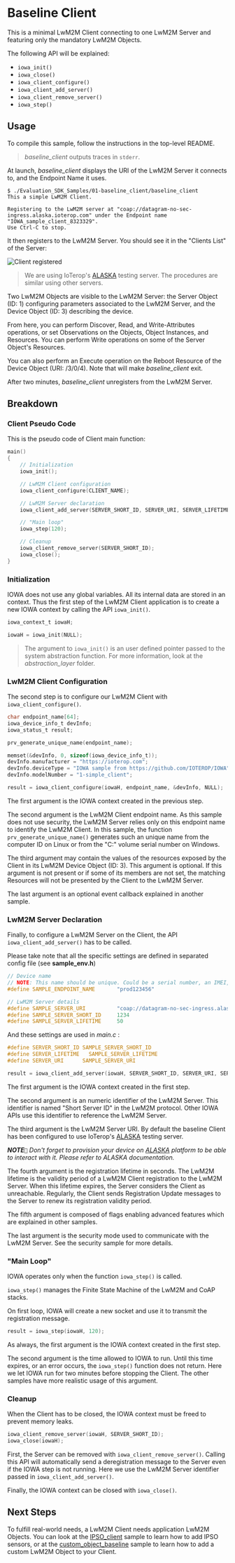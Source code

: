 # Baseline Client

This is a minimal LwM2M Client connecting to one LwM2M Server and featuring only the mandatory LwM2M Objects.

The following API will be explained:

- `iowa_init()`
- `iowa_close()`
- `iowa_client_configure()`
- `iowa_client_add_server()`
- `iowa_client_remove_server()`
- `iowa_step()`

## Usage

To compile this sample, follow the instructions in the top-level README.

> *baseline_client* outputs traces in `stderr`.

At launch, *baseline_client* displays the URI of the LwM2M Server it connects to, and the Endpoint Name it uses.

```
$ ./Evaluation_SDK_Samples/01-baseline_client/baseline_client
This a simple LwM2M Client.

Registering to the LwM2M server at "coap://datagram-no-sec-ingress.alaska.ioterop.com" under the Endpoint name "IOWA_sample_client_8323329".
Use Ctrl-C to stop.
```

It then registers to the LwM2M Server. You should see it in the "Clients List" of the Server:

![Client registered](images/baseline_client.jpg)

> We are using IoTerop's [ALASKA](https://alaska.ioterop.com/) testing server. The procedures are similar using other servers.

Two LwM2M Objects are visible to the LwM2M Server: the Server Object (ID: 1) configuring parameters associated to the LwM2M Server, and the Device Object (ID: 3) describing the device.

From here, you can perform Discover, Read, and Write-Attributes operations, or set Observations on the Objects, Object Instances, and Resources. You can perform Write operations on some of the Server Object's Resources.

You can also perform an Execute operation on the Reboot Resource of the Device Object (URI: /3/0/4). Note that will make *baseline_client* exit.

After two minutes, *baseline_client* unregisters from the LwM2M Server.

## Breakdown

### Client Pseudo Code

This is the pseudo code of Client main function:

```c
main()
{
    // Initialization
    iowa_init();

    // LwM2M Client configuration
    iowa_client_configure(CLIENT_NAME);

    // LwM2M Server declaration
    iowa_client_add_server(SERVER_SHORT_ID, SERVER_URI, SERVER_LIFETIME);

    // "Main loop"
    iowa_step(120);

    // Cleanup
    iowa_client_remove_server(SERVER_SHORT_ID);
    iowa_close();
}
```

### Initialization

IOWA does not use any global variables. All its internal data are stored in an context. Thus the first step of  the LwM2M Client application is to create a new IOWA context by calling the API `iowa_init()`.

```c
iowa_context_t iowaH;

iowaH = iowa_init(NULL);
```

> The argument to `iowa_init()` is an user defined pointer passed to the system abstraction function. For more information, look at the *abstraction_layer* folder.

### LwM2M Client Configuration

The second step is to configure our LwM2M Client with `iowa_client_configure()`.

```c
char endpoint_name[64];
iowa_device_info_t devInfo;
iowa_status_t result;

prv_generate_unique_name(endpoint_name);

memset(&devInfo, 0, sizeof(iowa_device_info_t));
devInfo.manufacturer = "https://ioterop.com";
devInfo.deviceType = "IOWA sample from https://github.com/IOTEROP/IOWA";
devInfo.modelNumber = "1-simple_client";

result = iowa_client_configure(iowaH, endpoint_name, &devInfo, NULL);
```

The first argument is the IOWA context created in the previous step.

The second argument is the LwM2M Client endpoint name. As this sample does not use security, the LwM2M Server relies only on this endpoint name to identify the LwM2M Client. In this sample, the function `prv_generate_unique_name()` generates such an unique name from the computer ID on Linux or from the "C:" volume serial number on Windows.

The third argument may contain the values of the resources exposed by the Client in its LwM2M Device Object (ID: 3). This argument is optional. If this argument is not present or if some of its members are not set, the matching Resources will not be presented by the Client to the LwM2M Server.

The last argument is an optional event callback explained in another sample.

### LwM2M Server Declaration

Finally, to configure a LwM2M Server on the Client, the API `iowa_client_add_server()` has to be called.


Please take note that all the specific settings are defined in separated config file (see **sample_env.h**)
```c
// Device name
// NOTE: This name should be unique. Could be a serial number, an IMEI, etc...
#define SAMPLE_ENDPOINT_NAME       "prod123456"

// LwM2M Server details
#define SAMPLE_SERVER_URI          "coap://datagram-no-sec-ingress.alaska.ioterop.com"
#define SAMPLE_SERVER_SHORT_ID     1234
#define SAMPLE_SERVER_LIFETIME     50
```
And these settings are used in *main.c* :


```c
#define SERVER_SHORT_ID SAMPLE_SERVER_SHORT_ID
#define SERVER_LIFETIME   SAMPLE_SERVER_LIFETIME
#define SERVER_URI      SAMPLE_SERVER_URI

result = iowa_client_add_server(iowaH, SERVER_SHORT_ID, SERVER_URI, SERVER_LIFETIME, 0, IOWA_SEC_NONE);
```

The first argument is the IOWA context created in the first step.

The second argument is an numeric identifier of the LwM2M Server. This identifier is named "Short Server ID" in the LwM2M protocol. Other IOWA APIs use this identifier to reference the LwM2M Server.

 The third argument is the LwM2M Server URI. By default the baseline Client has been configured to use IoTerop's [ALASKA](https://alaska.ioterop.com/) testing server. 

**_NOTE_**```📝```  *Don't forget to provision your device on [ALASKA](https://alaska.ioterop.com/) platform to be able to interact with it. Please refer to ALASKA documentation.*

The fourth argument is the registration lifetime in seconds. The LwM2M lifetime is the validity period of a LwM2M Client registration to the LwM2M Server. When this lifetime expires, the Server considers the Client as unreachable. Regularly, the Client sends Registration Update messages to the Server to renew its registration validity period.

The fifth argument is composed of flags enabling advanced features which are explained in other samples.

The last argument is the security mode used to communicate with the LwM2M Server. See the security sample for more details.

### "Main Loop"

IOWA operates only when the function `iowa_step()` is called.

`iowa_step()` manages the Finite State Machine of the LwM2M and CoAP stacks.

On first loop, IOWA will create a new socket and use it to transmit the registration message.

```c
result = iowa_step(iowaH, 120);
```

As always, the first argument is the IOWA context created in the first step.

The second argument is the time allowed to IOWA to run. Until this time expires, or an error occurs, the `iowa_step()` function does not return. Here we let IOWA run for two minutes before stopping the Client. The other samples have more realistic usage of this argument.

### Cleanup

When the Client has to be closed, the IOWA context must be freed to prevent memory leaks.

```c
iowa_client_remove_server(iowaH, SERVER_SHORT_ID);
iowa_close(iowaH);
```

First, the Server can be removed with `iowa_client_remove_server()`. Calling this API will automatically send a deregistration message to the Server even if the IOWA step is not running. Here we use the LwM2M Server identifier passed in `iowa_client_add_server()`.

Finally, the IOWA context can be closed with `iowa_close()`.

## Next Steps

To fulfill real-world needs, a LwM2M Client needs application LwM2M Objects. You can look at the [IPSO_client](IPSO_client.md) sample to learn how to add IPSO sensors, or at the [custom_object_baseline](custom_object_baseline.md) sample to learn how to add a custom LwM2M Object to your Client.
